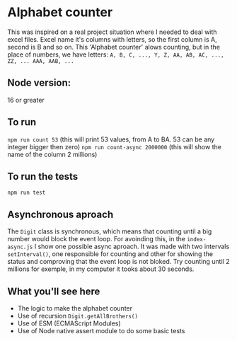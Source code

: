 # Alphabet counter
This was inspired on a real project situation where I needed to deal with excel files. Excel name it's columns with letters, so the first column is A, second is B and so on. This 'Alphabet counter' alows counting, but in the place of numbers, we have letters: `A, B, C, ..., Y, Z, AA, AB, AC, ..., ZZ, ... AAA, AAB, ...`

## Node version: 
16 or greater

## To run
`npm run count 53` (this will print 53 values, from A to BA. 53 can be any integer bigger then zero)
`npm run count-async 2000000` (this will show the name of the column 2 millions)

## To run the tests
`npm run test`

## Asynchronous aproach
The `Digit` class is synchronous, which means that counting until a big number would block the event loop.
For avoinding this, in the `index-async.js` I show one possible async aproach. 
It was made with two intervals `setInterval()`, one responsible for counting and other for showing the status and comproving that the event loop is not bloked.
Try counting until 2 millions for exemple, in my computer it tooks about 30 seconds.

## What you'll see here
- The logic to make the alphabet counter
- Use of recursion `Digit.getAllBrothers()`
- Use of ESM (ECMAScript Modules)
- Use of Node native assert module to do some basic tests
